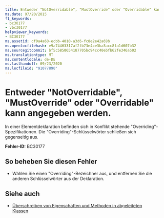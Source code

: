 ```yaml
---
title: Entweder "NotOverridable", "MustOverride" oder "Overridable" kann angegeben werden.
ms.date: 07/20/2015
f1_keywords:
- bc30177
- vbc30177
helpviewer_keywords:
- BC30177
ms.assetid: cf9a4a60-ecbb-4010-a3d6-fc8e2e42a69b
ms.openlocfilehash: e9a74463317af2fb73e4ce3ba3acc8fa1d607b32
ms.sourcegitcommit: bf5c5850654187705bc94cc40ebfb62fe346ab02
ms.translationtype: MT
ms.contentlocale: de-DE
ms.lasthandoff: 09/23/2020
ms.locfileid: "91077890"
---
```

# <a name="only-one-of-notoverridable-mustoverride-or-overridable-can-be-specified"></a>Entweder "NotOverridable", "MustOverride" oder "Overridable" kann angegeben werden.

In einer Elementdeklaration befinden sich in Konflikt stehende "Overriding"-Spezifikationen. Die "Overriding"-Schlüsselwörter schließen sich gegenseitig aus.  
  
 **Fehler-ID:** BC30177  
  
## <a name="to-correct-this-error"></a>So beheben Sie diesen Fehler  
  
- Wählen Sie einen "Overriding"-Bezeichner aus, und entfernen Sie die anderen Schlüsselwörter aus der Deklaration.  
  
## <a name="see-also"></a>Siehe auch

- [Überschreiben von Eigenschaften und Methoden in abgeleiteten Klassen](../programming-guide/language-features/objects-and-classes/inheritance-basics.md#overriding-properties-and-methods-in-derived-classes)
